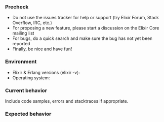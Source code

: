 ### Precheck

* Do not use the issues tracker for help or support (try Elixir Forum, Stack Overflow, IRC, etc.)
* For proposing a new feature, please start a discussion on the Elixir Core mailing list
* For bugs, do a quick search and make sure the bug has not yet been reported
* Finally, be nice and have fun!

### Environment

* Elixir & Erlang versions (elixir -v):
* Operating system:

### Current behavior

Include code samples, errors and stacktraces if appropriate.

### Expected behavior

